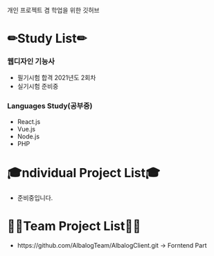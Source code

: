 개인 프로젝트 겸 학업을 위한 깃허브

# ✏Study List✏


<h3>웹디자인 기능사</h3>
<ul>
  <li>필기시험 합격 2021년도 2회차</li>
  <li>실기시험 준비중</li>
</ul>

<h3>Languages Study(공부중)</h3>
<ul>
  <li>React.js</li>
  <li>Vue.js</li>
  <li>Node.js</li>
  <li>PHP</li>
</ul>







# 🎓ndividual Project List🎓
<ul>
  <li>준비중입니다.</li>
</ul>




# 🤷‍♂️Team Project List🤷‍♀️
<ul>
  <li>https://github.com/AlbalogTeam/AlbalogClient.git -> Forntend Part</li>
</ul>

